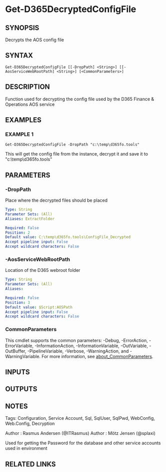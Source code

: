 ﻿---
external help file: d365fo.tools-help.xml
Module Name: d365fo.tools
online version:
schema: 2.0.0
---

# Get-D365DecryptedConfigFile

## SYNOPSIS
Decrypts the AOS config file

## SYNTAX

```
Get-D365DecryptedConfigFile [[-DropPath] <String>] [[-AosServiceWebRootPath] <String>] [<CommonParameters>]
```

## DESCRIPTION
Function used for decrypting the config file used by the D365 Finance & Operations AOS service

## EXAMPLES

### EXAMPLE 1
```
Get-D365DecryptedConfigFile -DropPath "c:\temp\d365fo.tools"
```

This will get the config file from the instance, decrypt it and save it to "c:\temp\d365fo.tools"

## PARAMETERS

### -DropPath
Place where the decrypted files should be placed

```yaml
Type: String
Parameter Sets: (All)
Aliases: ExtractFolder

Required: False
Position: 2
Default value: C:\temp\d365fo.tools\ConfigFile_Decrypted
Accept pipeline input: False
Accept wildcard characters: False
```

### -AosServiceWebRootPath
Location of the D365 webroot folder

```yaml
Type: String
Parameter Sets: (All)
Aliases:

Required: False
Position: 3
Default value: $Script:AOSPath
Accept pipeline input: False
Accept wildcard characters: False
```

### CommonParameters
This cmdlet supports the common parameters: -Debug, -ErrorAction, -ErrorVariable, -InformationAction, -InformationVariable, -OutVariable, -OutBuffer, -PipelineVariable, -Verbose, -WarningAction, and -WarningVariable. For more information, see [about_CommonParameters](http://go.microsoft.com/fwlink/?LinkID=113216).

## INPUTS

## OUTPUTS

## NOTES
Tags: Configuration, Service Account, Sql, SqlUser, SqlPwd, WebConfig, Web.Config, Decryption

Author : Rasmus Andersen (@ITRasmus)
Author : Mötz Jensen (@splaxi)

Used for getting the Password for the database and other service accounts used in environment

## RELATED LINKS
